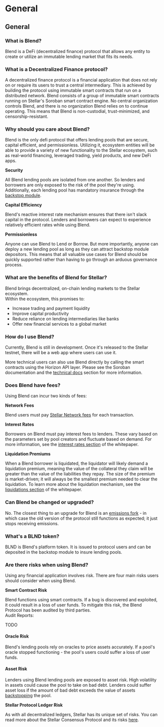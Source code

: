 # General

## General

### What is Blend?

Blend is a DeFi (decentralized finance) protocol that allows any entity to create or utilize an immutable lending market that fits its needs.

### What is a Decentralized Finance protocol?

A decentralized finance protocol is a financial application that does not rely on or require its users to trust a central intermediary. This is achieved by building the protocol using immutable smart contracts that run on a distributed network. Blend consists of a group of immutable smart contracts running on Stellar's Soroban smart contract engine. No central organization controls Blend, and there is no organization Blend relies on to continue operating. This means that Blend is non-custodial, trust-minimized, and censorship-resistant.

### Why should you care about Blend?

Blend is the only defi protocol that offers lending pools that are secure, capital efficient, and permissionless. Utilizing it, ecosystem entities will be able to provide a variety of new functionality to the Stellar ecosystem, such as real-world financing, leveraged trading, yield products, and new DeFi apps.

**Security**

All Blend lending pools are isolated from one another. So lenders and borrowers are only exposed to the risk of the pool they're using. Additionally, each lending pool has mandatory insurance through the [backstop module](../whitepaper/blend-whitepaper.md#backstop-module).

**Capital Efficiency**

Blend's reactive interest rate mechanism ensures that there isn't slack capital in the protocol. Lenders and borrowers can expect to experience relatively efficient rates while using Blend.

**Permissionless**

Anyone can use Blend to Lend or Borrow. But more importantly, anyone can deploy a new lending pool as long as they can attract backstop module depositors. This means that all valuable use cases for Blend should be quickly supported rather than having to go through an arduous governance process.

### What are the benefits of Blend for Stellar?

Blend brings decentralized, on-chain lending markets to the Stellar ecosystem.\
Within the ecosystem, this promises to:

* Increase trading and payment liquidity
* Improve capital productivity
* Reduce reliance on lending intermediaries like banks
* Offer new financial services to a global market

### How do I use Blend?

Currently, Blend is still in development. Once it's released to the Stellar testnet, there will be a web app where users can use it.&#x20;

More technical users can also use Blend directly by calling the smart contracts using the Horizon API layer. Please see the Soroban documentation and the [technical docs](../tech-docs/general.md) section for more information.

### Does Blend have fees?

Using Blend can incur two kinds of fees:

**Network Fees**

Blend users must pay [Stellar Network fees](https://developers.stellar.org/docs/glossary/fees/) for each transaction.

**Interest Rates**

Borrowers on Blend must pay interest fees to lenders. These vary based on the parameters set by pool creators and fluctuate based on demand. For more information, see the [interest rates section](../whitepaper/blend-whitepaper.md#interest-rates) of the whitepaper.

**Liquidation Premiums**

When a Blend borrower is liquidated, the liquidator will likely demand a liquidation premium, meaning the value of the collateral they claim will be greater than the value of the liabilities they repay. The size of the premium is market-driven; it will always be the smallest premium needed to clear the liquidation. To learn more about the liquidation mechanism, see the[ liquidations section](../whitepaper/blend-whitepaper.md#liquidations) of the whitepaper.

### Can Blend be changed or upgraded?

No. The closest thing to an upgrade for Blend is an [emissions fork](../whitepaper/blend-whitepaper.md#emission-migration) - in which case the old version of the protocol still functions as expected; it just stops receiving emissions.

### What's a BLND token?

BLND is Blend's platform token. It is issued to protocol users and can be deposited in the backstop module to insure lending pools.

### Are there risks when using Blend?

Using any financial application involves risk. There are four main risks users should consider when using Blend.

**Smart Contract Risk**

Blend functions using smart contracts. If a bug is discovered and exploited, it could result in a loss of user funds. To mitigate this risk, the Blend Protocol has been audited by third parties.\
Audit Reports:

TODO

#### Oracle Risk

Blend's lending pools rely on oracles to price assets accurately. If a pool's oracle stopped functioning - the pool's users could suffer a loss of user funds.

#### Asset Risk

Lenders using Blend lending pools are exposed to asset risk. High volatility in assets could cause the pool to take on bad debt. Lenders could suffer asset loss if the amount of bad debt exceeds the value of assets [backstopping](backstopping.md) the pool.

**Stellar Protocol Ledger Risk**

As with all decentralized ledgers, Stellar has its unique set of risks. You can read more about the Stellar Consensus Protocol and its risks [here](https://developers.stellar.org/docs/glossary/scp/).
